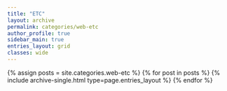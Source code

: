 ```yaml
---
title: "ETC"
layout: archive
permalink: categories/web-etc
author_profile: true
sidebar_main: true
entries_layout: grid
classes: wide
---
```


{% assign posts = site.categories.web-etc %} {% for post in posts %} {% include archive-single.html type=page.entries_layout
%} {% endfor %}
